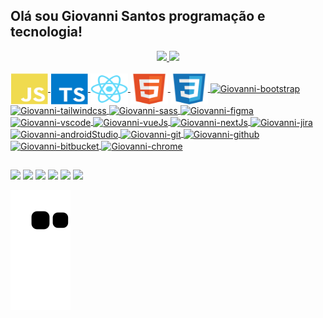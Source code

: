 ## Olá sou Giovanni Santos programação e tecnologia!
<div align="center">
  <a href="https://github.com/giovanni060912">
  <img height="180em" src="https://github-readme-stats.vercel.app/api?username=giovanni060912&show_icons=true&theme=merko&include_all_commits=true&count_private=true"/>
  <img height="180em" src="https://github-readme-stats.vercel.app/api/top-langs/?username=giovanni060912&layout=compact&langs_count=7&theme=merko"/>
</div>
<div style="display: inline_flex "><br>
  <img align="center" alt="Giovanni-Js" height="50" width="60" src="https://raw.githubusercontent.com/devicons/devicon/master/icons/javascript/javascript-plain.svg">
  <img align="center" alt="Giovanni-Ts" height="50" width="60" src="https://raw.githubusercontent.com/devicons/devicon/master/icons/typescript/typescript-plain.svg">
  <img align="center" alt="Giovanni-React" height="50" width="60" src="https://raw.githubusercontent.com/devicons/devicon/master/icons/react/react-original.svg">
  <img align="center" alt="Giovanni-HTML" height="50" width="60" src="https://raw.githubusercontent.com/devicons/devicon/master/icons/html5/html5-original.svg">
  <img align="center" alt="Giovanni-CSS" height="50" width="60" src="https://raw.githubusercontent.com/devicons/devicon/master/icons/css3/css3-original.svg">
  <img align="center" alt="Giovanni-bootstrap" height="50" width="60" src="https://cdn.jsdelivr.net/gh/devicons/devicon/icons/bootstrap/bootstrap-original-wordmark.svg" />
  <img  align="center" alt="Giovanni-tailwindcss" height="50" width="60" src="https://cdn.jsdelivr.net/gh/devicons/devicon/icons/tailwindcss/tailwindcss-original-wordmark.svg" />
  <img align="center" alt="Giovanni-sass" height="50" width="60" src="https://cdn.jsdelivr.net/gh/devicons/devicon/icons/sass/sass-original.svg" />
  <img align="center" alt="Giovanni-figma" height="50" width="60" src="https://cdn.jsdelivr.net/gh/devicons/devicon/icons/figma/figma-original.svg" /> 
  <img align="center" alt="Giovanni-vscode" height="50" width="60" src="https://cdn.jsdelivr.net/gh/devicons/devicon/icons/vscode/vscode-original.svg" />
  <img align="center" alt="Giovanni-vueJs" height="50" width="60" src="https://cdn.jsdelivr.net/gh/devicons/devicon/icons/vuejs/vuejs-original.svg" />
  <img align="center" alt="Giovanni-nextJs" height="50" width="60" src="https://cdn.jsdelivr.net/gh/devicons/devicon/icons/nextjs/nextjs-original-wordmark.svg" />
  <img align="center" alt="Giovanni-jira" height="50" width="60" src="https://cdn.jsdelivr.net/gh/devicons/devicon/icons/jira/jira-original-wordmark.svg" />
  <img align="center" alt="Giovanni-androidStudio" height="50" width="60" src="https://cdn.jsdelivr.net/gh/devicons/devicon/icons/androidstudio/androidstudio-original.svg" />
   <img align="center" alt="Giovanni-git" height="50" width="60" src="https://cdn.jsdelivr.net/gh/devicons/devicon/icons/git/git-original.svg" />
  <img align="center" alt="Giovanni-github" height="50" width="60" src="https://cdn.jsdelivr.net/gh/devicons/devicon/icons/github/github-original-wordmark.svg" />
  <img align="center" alt="Giovanni-bitbucket" height="50" width="60" src="https://cdn.jsdelivr.net/gh/devicons/devicon/icons/bitbucket/bitbucket-original-wordmark.svg" />
   <img align="center" alt="Giovanni-chrome" height="50" width="60" src="https://cdn.jsdelivr.net/gh/devicons/devicon/icons/chrome/chrome-original.svg" />
  
</div>
  
  ##
 
<div> 
  <a href="https://www.youtube.com/channel/UC_-uuuZbY0AAt9CViNzvc-Q" target="_blank"><img src="https://img.shields.io/badge/YouTube-FF0000?style=for-the-badge&logo=youtube&logoColor=white" target="_blank"></a>
  <a href="https://instagram.com/rafaballerini" target="_blank"><img src="https://img.shields.io/badge/-Instagram-%23E4405F?style=for-the-badge&logo=instagram&logoColor=white" target="_blank"></a>
 	<a href="https://www.twitch.tv/rafaballerinii" target="_blank"><img src="https://img.shields.io/badge/Twitch-9146FF?style=for-the-badge&logo=twitch&logoColor=white" target="_blank"></a>
 <a href="https://discord.gg/wagxzStdcR" target="_blank"><img src="https://img.shields.io/badge/Discord-7289DA?style=for-the-badge&logo=discord&logoColor=white" target="_blank"></a> 
  <a href = "mailto:contatorafaballerini@gmail.com"><img src="https://img.shields.io/badge/-Gmail-%23333?style=for-the-badge&logo=gmail&logoColor=white" target="_blank"></a>
  <a href="https://www.linkedin.com/in/rafaella-ballerini-45875016a" target="_blank"><img src="https://img.shields.io/badge/-LinkedIn-%230077B5?style=for-the-badge&logo=linkedin&logoColor=white" target="_blank"></a> 
 
  ![Snake animation](https://github.com/rafaballerini/rafaballerini/blob/output/github-contribution-grid-snake.svg)
 
</div>
